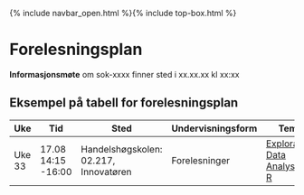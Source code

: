 {% include navbar_open.html %}{% include top-box.html %}
# Forelesningsplan  

**Informasjonsmøte** om sok-xxxx finner sted i xx.xx.xx kl xx:xx    


## Eksempel på tabell for forelesningsplan

| Uke | Tid            | Sted            |Undervisningsform | Tema               | Resurser |
|----|----------------|-----------------|--------------------|--------------------|--------------------|
|Uke 33 |17.08  14:15 -16:00  |Handelshøgskolen: 02.217, Innovatøren |Forelesninger|[Exploratory Data Analysis in R](https://app.datacamp.com/learn/courses/exploratory-data-analysis-in-r)| [Forelesningsplan](01side.md){:target="blank"} |

   





